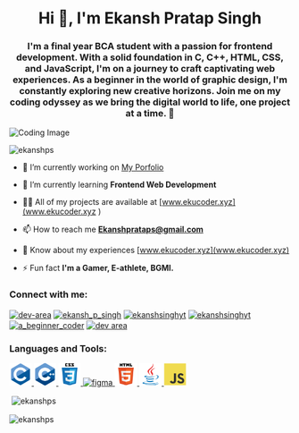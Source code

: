 <h1 align="center">Hi 👋, I'm Ekansh Pratap Singh</h1>
<h3 align="center">I'm a final year BCA student with a passion for frontend development. With a solid foundation in C, C++, HTML, CSS, and JavaScript, I'm on a journey to craft captivating web experiences. As a beginner in the world of graphic design, I'm constantly exploring new creative horizons. Join me on my coding odyssey as we bring the digital world to life, one project at a time. 🚀</h3>
<img src="https://camo.githubusercontent.com/c1dcb74cc1c1835b1d716f5051499a2814c683c806b15f04b0eba492863703e9/68747470733a2f2f63646e2e6472696262626c652e636f6d2f75736572732f3733303730332f73637265656e73686f74732f363538313234332f6176656e746f2e676966" alt="Coding Image" width="400" height="400">

<p align="left"> <img src="https://komarev.com/ghpvc/?username=ekanshps&label=Profile%20views&color=0e75b6&style=flat" alt="ekanshps" /> </p>

- 🔭 I’m currently working on [My Porfolio](https://www.ekucoder.xyz )

- 🌱 I’m currently learning **Frontend Web Development**

- 👨‍💻 All of my projects are available at [www.ekucoder.xyz](www.ekucoder.xyz )

- 📫 How to reach me **Ekanshprataps@gmail.com**

- 📄 Know about my experiences [www.ekucoder.xyz](www.ekucoder.xyz)

- ⚡ Fun fact **I'm a Gamer, E-athlete, BGMI.**

<h3 align="left">Connect with me:</h3>
<p align="left">
<a href="https://codepen.io/dev-area" target="blank"><img align="center" src="https://raw.githubusercontent.com/rahuldkjain/github-profile-readme-generator/master/src/images/icons/Social/codepen.svg" alt="dev-area" height="30" width="40" /></a>
<a href="https://twitter.com/ekansh_p_singh" target="blank"><img align="center" src="https://raw.githubusercontent.com/rahuldkjain/github-profile-readme-generator/master/src/images/icons/Social/twitter.svg" alt="ekansh_p_singh" height="30" width="40" /></a>
<a href="https://linkedin.com/in/ekanshsinghyt" target="blank"><img align="center" src="https://raw.githubusercontent.com/rahuldkjain/github-profile-readme-generator/master/src/images/icons/Social/linked-in-alt.svg" alt="ekanshsinghyt" height="30" width="40" /></a>
<a href="https://fb.com/ekanshsinghyt" target="blank"><img align="center" src="https://raw.githubusercontent.com/rahuldkjain/github-profile-readme-generator/master/src/images/icons/Social/facebook.svg" alt="ekanshsinghyt" height="30" width="40" /></a>
<a href="https://instagram.com/a_beginner_coder" target="blank"><img align="center" src="https://raw.githubusercontent.com/rahuldkjain/github-profile-readme-generator/master/src/images/icons/Social/instagram.svg" alt="a_beginner_coder" height="30" width="40" /></a>
<a href="https://www.youtube.com/c/dev area" target="blank"><img align="center" src="https://raw.githubusercontent.com/rahuldkjain/github-profile-readme-generator/master/src/images/icons/Social/youtube.svg" alt="dev area" height="30" width="40" /></a>
</p>

<h3 align="left">Languages and Tools:</h3>
<p align="left"> <a href="https://www.cprogramming.com/" target="_blank" rel="noreferrer"> <img src="https://raw.githubusercontent.com/devicons/devicon/master/icons/c/c-original.svg" alt="c" width="40" height="40"/> </a> <a href="https://www.w3schools.com/cpp/" target="_blank" rel="noreferrer"> <img src="https://raw.githubusercontent.com/devicons/devicon/master/icons/cplusplus/cplusplus-original.svg" alt="cplusplus" width="40" height="40"/> </a> <a href="https://www.w3schools.com/css/" target="_blank" rel="noreferrer"> <img src="https://raw.githubusercontent.com/devicons/devicon/master/icons/css3/css3-original-wordmark.svg" alt="css3" width="40" height="40"/> </a> <a href="https://www.figma.com/" target="_blank" rel="noreferrer"> <img src="https://www.vectorlogo.zone/logos/figma/figma-icon.svg" alt="figma" width="40" height="40"/> </a> <a href="https://www.w3.org/html/" target="_blank" rel="noreferrer"> <img src="https://raw.githubusercontent.com/devicons/devicon/master/icons/html5/html5-original-wordmark.svg" alt="html5" width="40" height="40"/> </a> <a href="https://www.java.com" target="_blank" rel="noreferrer"> <img src="https://raw.githubusercontent.com/devicons/devicon/master/icons/java/java-original.svg" alt="java" width="40" height="40"/> </a> <a href="https://developer.mozilla.org/en-US/docs/Web/JavaScript" target="_blank" rel="noreferrer"> <img src="https://raw.githubusercontent.com/devicons/devicon/master/icons/javascript/javascript-original.svg" alt="javascript" width="40" height="40"/> </a> </p>

<p>&nbsp;<img align="center" src="https://github-readme-stats.vercel.app/api?username=ekanshps&show_icons=true&locale=en" alt="ekanshps" /></p>

<p><img align="center" src="https://github-readme-streak-stats.herokuapp.com/?user=ekanshps&" alt="ekanshps" /></p>
